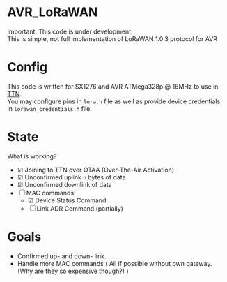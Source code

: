 # AVR_LoRaWAN

Important: This code is under development.
<br />
This is simple, not full implementation of LoRaWAN 1.0.3 protocol for AVR

# Config
This code is written for SX1276 and AVR ATMega328p @ 16MHz to use in [TTN](https://www.thethingsnetwork.org).
<br />
You may configure pins in `lora.h` file as well as provide device credentials in `lorawan_credentials.h` file.

# State
What is working?
- &#9745; Joining to TTN over OTAA (Over-The-Air Activation)
- &#9745; Unconfirmed uplink `n` bytes of data
- &#9745; Unconfirmed downlink of data
- &#9744; MAC commands:
	- &#9745; Device Status Command 
	- &#9744; Link ADR Command (partially)

# Goals
- Confirmed up- and down- link.
- Handle more MAC commands ( All if possible without own gateway. (Why are they so expensive though?) )

